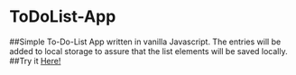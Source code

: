 # ToDoList-App

##Simple To-Do-List App written in vanilla Javascript. The entries will be added to local storage to assure that the list elements will be saved locally.
##Try it <a href="https://davidkitz.github.io/ToDoList/">Here!</a>
